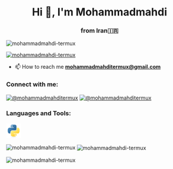 <h1 align="center">Hi 👋, I'm Mohammadmahdi</h1>
<h3 align="center">from Iran🇮🇷</h3>

<p align="left"> <img src="https://komarev.com/ghpvc/?username=mohammadmahdi-termux&label=Profile%20views&color=0e75b6&style=flat" alt="mohammadmahdi-termux" /> </p>

<p align="left"> <a href="https://github.com/ryo-ma/github-profile-trophy"><img src="https://github-profile-trophy.vercel.app/?username=mohammadmahdi-termux" alt="mohammadmahdi-termux" /></a> </p>

- 📫 How to reach me **mohammadmahditermux@gmail.com**

<h3 align="left">Connect with me:</h3>
<p align="left">
<a href="https://instagram.com/@mohammadmahditermux" target="blank"><img align="center" src="https://raw.githubusercontent.com/rahuldkjain/github-profile-readme-generator/master/src/images/icons/Social/instagram.svg" alt="@mohammadmahditermux" height="30" width="40" /></a>
<a href="https://www.youtube.com/c/@mohammadmahditermux" target="blank"><img align="center" src="https://raw.githubusercontent.com/rahuldkjain/github-profile-readme-generator/master/src/images/icons/Social/youtube.svg" alt="@mohammadmahditermux" height="30" width="40" /></a>
</p>

<h3 align="left">Languages and Tools:</h3>
<p align="left"> <a href="https://www.python.org" target="_blank" rel="noreferrer"> <img src="https://raw.githubusercontent.com/devicons/devicon/master/icons/python/python-original.svg" alt="python" width="40" height="40"/> </a> </p>

<p><img align="left" src="https://github-readme-stats.vercel.app/api/top-langs?username=mohammadmahdi-termux&show_icons=true&locale=en&layout=compact" alt="mohammadmahdi-termux" /></p>

<p>&nbsp;<img align="center" src="https://github-readme-stats.vercel.app/api?username=mohammadmahdi-termux&show_icons=true&locale=en" alt="mohammadmahdi-termux" /></p>

<p><img align="center" src="https://github-readme-streak-stats.herokuapp.com/?user=mohammadmahdi-termux&" alt="mohammadmahdi-termux" /></p>
